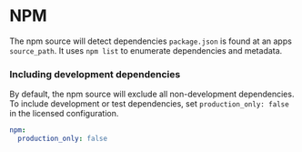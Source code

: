 # NPM

The npm source will detect dependencies `package.json` is found at an apps `source_path`.  It uses `npm list` to enumerate dependencies and metadata.

### Including development dependencies

By default, the npm source will exclude all non-development dependencies.  To include development or test dependencies, set `production_only: false` in the licensed configuration.

```yml
npm:
  production_only: false
```
